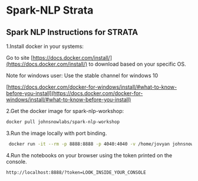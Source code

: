# Spark-NLP Strata

## Spark NLP Instructions for STRATA

1.Install docker in your systems:

Go to site [https://docs.docker.com/install/](https://docs.docker.com/install/) to download based on your specific OS.

Note for windows user:
Use the stable channel for windows 10

[https://docs.docker.com/docker-for-windows/install/#what-to-know-before-you-install](https://docs.docker.com/docker-for-windows/install/#what-to-know-before-you-install)

2.Get the docker image for spark-nlp-workshop:

```bash
docker pull johnsnowlabs/spark-nlp-workshop
```

3.Run the image locally with port binding.

```bash
 docker run -it --rm -p 8888:8888 -p 4040:4040 -v /home/jovyan johnsnowlabs/spark-nlp-workshop
```

4.Run the notebooks on your browser using the token printed on the console.

```bash
http://localhost:8888/?token=LOOK_INSIDE_YOUR_CONSOLE
```
